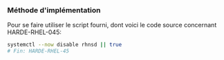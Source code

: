 ### Méthode d'implémentation
Pour se faire utiliser le script fourni, dont voici le code source concernant HARDE-RHEL-045:
```bash
systemctl --now disable rhnsd || true
# Fin: HARDE-RHEL-45
```

